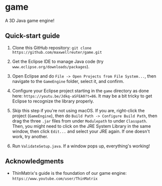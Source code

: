 # game

A 3D Java game engine!

## Quick-start guide

1. Clone this GitHub repository: `git clone https://github.com/maxwellreuter/game.git`

2. Get the Eclipse IDE to manage Java code (try `www.eclipse.org/downloads/packages`).

3. Open Eclipse and do `File -> Open Projects from File System...`, then navigate to the `GameEngine` folder, select it, and confirm.

4. Configure your Eclipse project starting in the `game` directory as done here: `https://youtu.be/Jdkq-aSFEA0?t=86`. It may be a bit tricky to get Eclipse to recognize the library properly.

5. Skip this step if you're not using macOS. If you are, right-click the project (`GameEngine`), then do `Build Path -> Configure Build Path`, then drag the three `.jar` files from under `Modulepath` to under `Classpath`. Then, you might need to click on the JRE System Library in the same window, then click `Edit...` and select your JRE again. If one doesn't work, try another.

6. Run `ValidateSetup.java`. If a window pops up, everything's working!

## Acknowledgments

* ThinMatrix's guide is the foundation of our game engine: `https://www.youtube.com/user/ThinMatrix`
